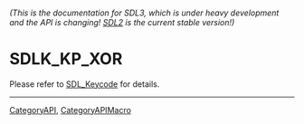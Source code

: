 ###### (This is the documentation for SDL3, which is under heavy development and the API is changing! [SDL2](https://wiki.libsdl.org/SDL2/) is the current stable version!)
# SDLK_KP_XOR

Please refer to [SDL_Keycode](SDL_Keycode) for details.

----
[CategoryAPI](CategoryAPI), [CategoryAPIMacro](CategoryAPIMacro)


